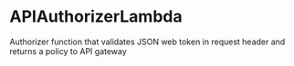# APIAuthorizerLambda
Authorizer function that validates JSON web token in request header and returns a policy to API gateway
